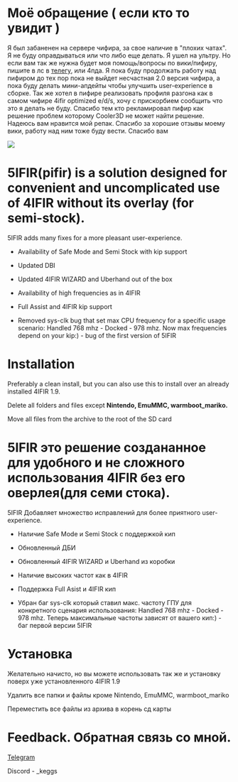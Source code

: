 # Моё обращение ( если кто то увидит ) 

Я был забаненен на сервере чифира, за свое наличие в "плохих чатах". Я не буду оправдываться или что либо еще делать. Я ушел на ультру. Но если вам так же нужна будет моя помощь/вопросы по вики/пифиру, пишите в лс в [телегу](https://t.me/k1gsss), или 4пда. Я пока буду продолжать работу над пифиром до тех пор пока не выйдет несчастная 2.0 версия чифира, а пока буду делать мини-апдейты чтобы улучшить user-experience в сборке. Так же хотел в пифире реализовать профиля разгона как в самом чифире 4ifir optimized e/d/s, хочу с прискорбием сообщить что это я делать не буду. Спасибо тем кто рекламировал пифир как решение проблем которому Cooler3D не может найти решение. Надеюсь вам нравится мой репак. Спасибо за хорошие отзывы моему вики, работу над ним тоже буду вести. Спасибо вам







![](https://i.imgur.com/xf7rVd8.png)

# 5IFIR(pifir) is a solution designed for convenient and uncomplicated use of 4IFIR without its overlay (for semi-stock).

5IFIR adds many fixes for a more pleasant user-experience.

* Availability of Safe Mode and Semi Stock with kip support

* Updated DBI

* Updated 4IFIR WIZARD and Uberhand out of the box

* Availability of high frequencies as in 4IFIR 

* Full Assist and 4IFIR kip support

* Removed sys-clk bug that set max CPU frequency for a specific usage scenario: Handled 768 mhz - Docked - 978 mhz. Now max frequencies depend on your kip:) - bug of the first version of 5IFIR

# Installation 

Preferably a clean install, but you can also use this to install over an already installed 4IFIR 1.9.

Delete all folders and files except **Nintendo, EmuMMC, warmboot_mariko.**

Move all files from the archive to the root of the SD card

# 5IFIR это решение создананное для удобного и не сложного использования 4IFIR без его оверлея(для семи стока).

5IFIR Добавляет множество исправлений для более приятного user-experience.

* Наличие Safe Mode и Semi Stock с поддержкой кип

* Обновленный ДБИ

* Обновленный 4IFIR WIZARD и Uberhand из коробки

* Наличие высоких частот как в 4IFIR 

* Поддержка Full Asist и 4IFIR кип

* Убран баг sys-clk который ставил макс. частоту ГПУ для конкретного сценария использования: Handled 768 mhz - Docked - 978 mhz. Теперь максимальные частоты зависят от вашего кип:) - баг первой версии 5IFIR

# Установка 

Желательно начисто, но вы можете использовать так же и установку поверх уже установленного 4IFIR 1.9

Удалить все папки и файлы кроме Nintendo, EmuMMC, warmboot_mariko

Переместить все файлы из архива в корень сд карты



# Feedback. Обратная связь со мной.

[Telegram](https://t.me/k1gsss)



Discord - _keggs
